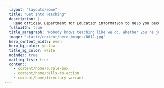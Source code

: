 ```yaml
---
  layout: "layouts/home"
  title: "Get Into Teaching"
  description: |-
    Read official Department for Education information to help you become a teacher. Learn about funding, teacher training, and steps to become a teacher. 
  fullwidth: true
  title_paragraph: "Nobody knows teaching like we do. Whether you're just thinking about it or you're ready to apply, we offer free advice and support to decide if teaching in a primary or secondary school in England is right for you."
  image: "static/content/hero-images/0012.jpg"
  hero_content_width: even
  hero_bg_color: yellow
  title_bg_color: white
  noindex: true
  mailing_list: true
  content:
    - content/home/purple-box
    - content/home/calls-to-action
    - content/home/directory-variant
---
```

